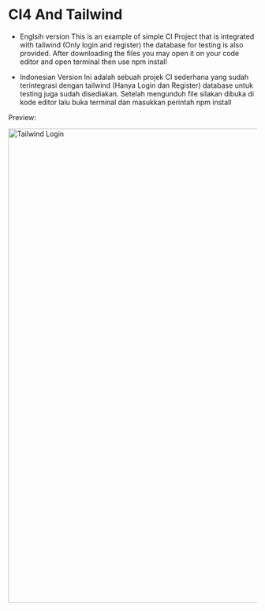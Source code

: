 # CI4 And Tailwind

- Englsih version
  This is an example of simple CI Project that is integrated with tailwind (Only login and register) the database for testing is also provided. After downloading the files you may open it on your code editor and open terminal then use npm install

- Indonesian Version
  Ini adalah sebuah projek CI sederhana yang sudah terintegrasi dengan tailwind (Hanya Login dan Register) database untuk testing juga sudah disediakan. Setelah mengunduh file silakan dibuka di kode editor lalu buka terminal dan masukkan perintah npm install

Preview:

<img width="960" alt="Tailwind Login" src="https://user-images.githubusercontent.com/59800930/135736946-fe60fe28-9bab-481d-8a49-aea8bbca7fb7.png">
